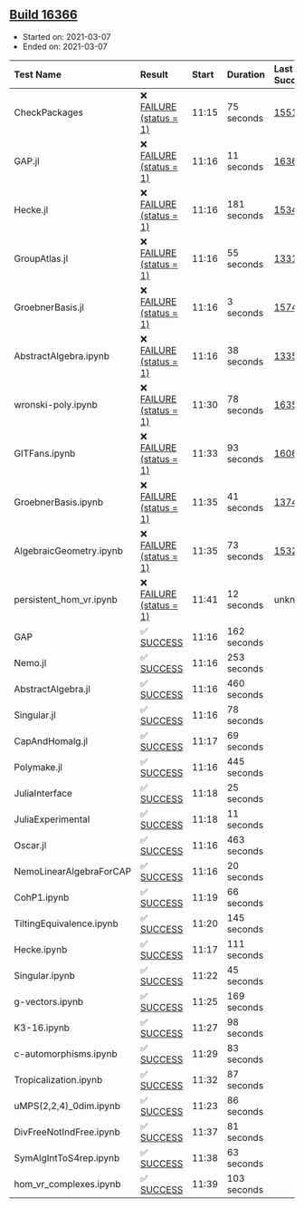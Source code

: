 ## [Build 16366](https://oscarci.mathematik.uni-kl.de/job/oscar/16366/)

* Started on: 2021-03-07
* Ended on: 2021-03-07

| Test Name    | Result | Start | Duration | Last Success | First Failure |
|:-------------|:-------|:------|:---------|:-------------|:--------------|
| CheckPackages | ❌ [FAILURE (status = 1)](https://oscarci.mathematik.uni-kl.de/job/oscar/16366/artifact/logs/build-16366/CheckPackages.log) | 11:15 | 75 seconds | [15514](https://oscarci.mathematik.uni-kl.de/job/oscar/15514/) | [15515](https://oscarci.mathematik.uni-kl.de/job/oscar/15515/) |
| GAP.jl | ❌ [FAILURE (status = 1)](https://oscarci.mathematik.uni-kl.de/job/oscar/16366/artifact/logs/build-16366/GAP.jl.log) | 11:16 | 11 seconds | [16365](https://oscarci.mathematik.uni-kl.de/job/oscar/16365/) | [16366](https://oscarci.mathematik.uni-kl.de/job/oscar/16366/) |
| Hecke.jl | ❌ [FAILURE (status = 1)](https://oscarci.mathematik.uni-kl.de/job/oscar/16366/artifact/logs/build-16366/Hecke.jl.log) | 11:16 | 181 seconds | [15344](https://oscarci.mathematik.uni-kl.de/job/oscar/15344/) | [15348](https://oscarci.mathematik.uni-kl.de/job/oscar/15348/) |
| GroupAtlas.jl | ❌ [FAILURE (status = 1)](https://oscarci.mathematik.uni-kl.de/job/oscar/16366/artifact/logs/build-16366/GroupAtlas.jl.log) | 11:16 | 55 seconds | [13311](https://oscarci.mathematik.uni-kl.de/job/oscar/13311/) | [13312](https://oscarci.mathematik.uni-kl.de/job/oscar/13312/) |
| GroebnerBasis.jl | ❌ [FAILURE (status = 1)](https://oscarci.mathematik.uni-kl.de/job/oscar/16366/artifact/logs/build-16366/GroebnerBasis.jl.log) | 11:16 | 3 seconds | [15745](https://oscarci.mathematik.uni-kl.de/job/oscar/15745/) | [15746](https://oscarci.mathematik.uni-kl.de/job/oscar/15746/) |
| AbstractAlgebra.ipynb | ❌ [FAILURE (status = 1)](https://oscarci.mathematik.uni-kl.de/job/oscar/16366/artifact/logs/build-16366/AbstractAlgebra.ipynb.log) | 11:16 | 38 seconds | [13355](https://oscarci.mathematik.uni-kl.de/job/oscar/13355/) | [13356](https://oscarci.mathematik.uni-kl.de/job/oscar/13356/) |
| wronski-poly.ipynb | ❌ [FAILURE (status = 1)](https://oscarci.mathematik.uni-kl.de/job/oscar/16366/artifact/logs/build-16366/wronski-poly.ipynb.log) | 11:30 | 78 seconds | [16359](https://oscarci.mathematik.uni-kl.de/job/oscar/16359/) | [16360](https://oscarci.mathematik.uni-kl.de/job/oscar/16360/) |
| GITFans.ipynb | ❌ [FAILURE (status = 1)](https://oscarci.mathematik.uni-kl.de/job/oscar/16366/artifact/logs/build-16366/GITFans.ipynb.log) | 11:33 | 93 seconds | [16068](https://oscarci.mathematik.uni-kl.de/job/oscar/16068/) | [16069](https://oscarci.mathematik.uni-kl.de/job/oscar/16069/) |
| GroebnerBasis.ipynb | ❌ [FAILURE (status = 1)](https://oscarci.mathematik.uni-kl.de/job/oscar/16366/artifact/logs/build-16366/GroebnerBasis.ipynb.log) | 11:35 | 41 seconds | [13748](https://oscarci.mathematik.uni-kl.de/job/oscar/13748/) | [13749](https://oscarci.mathematik.uni-kl.de/job/oscar/13749/) |
| AlgebraicGeometry.ipynb | ❌ [FAILURE (status = 1)](https://oscarci.mathematik.uni-kl.de/job/oscar/16366/artifact/logs/build-16366/AlgebraicGeometry.ipynb.log) | 11:35 | 73 seconds | [15322](https://oscarci.mathematik.uni-kl.de/job/oscar/15322/) | [15323](https://oscarci.mathematik.uni-kl.de/job/oscar/15323/) |
| persistent_hom_vr.ipynb | ❌ [FAILURE (status = 1)](https://oscarci.mathematik.uni-kl.de/job/oscar/16366/artifact/logs/build-16366/persistent_hom_vr.ipynb.log) | 11:41 | 12 seconds | unknown | unknown |
| GAP | ✅ [SUCCESS](https://oscarci.mathematik.uni-kl.de/job/oscar/16366/artifact/logs/build-16366/GAP.log) | 11:16 | 162 seconds |  |  |
| Nemo.jl | ✅ [SUCCESS](https://oscarci.mathematik.uni-kl.de/job/oscar/16366/artifact/logs/build-16366/Nemo.jl.log) | 11:16 | 253 seconds |  |  |
| AbstractAlgebra.jl | ✅ [SUCCESS](https://oscarci.mathematik.uni-kl.de/job/oscar/16366/artifact/logs/build-16366/AbstractAlgebra.jl.log) | 11:16 | 460 seconds |  |  |
| Singular.jl | ✅ [SUCCESS](https://oscarci.mathematik.uni-kl.de/job/oscar/16366/artifact/logs/build-16366/Singular.jl.log) | 11:16 | 78 seconds |  |  |
| CapAndHomalg.jl | ✅ [SUCCESS](https://oscarci.mathematik.uni-kl.de/job/oscar/16366/artifact/logs/build-16366/CapAndHomalg.jl.log) | 11:17 | 69 seconds |  |  |
| Polymake.jl | ✅ [SUCCESS](https://oscarci.mathematik.uni-kl.de/job/oscar/16366/artifact/logs/build-16366/Polymake.jl.log) | 11:16 | 445 seconds |  |  |
| JuliaInterface | ✅ [SUCCESS](https://oscarci.mathematik.uni-kl.de/job/oscar/16366/artifact/logs/build-16366/JuliaInterface.log) | 11:18 | 25 seconds |  |  |
| JuliaExperimental | ✅ [SUCCESS](https://oscarci.mathematik.uni-kl.de/job/oscar/16366/artifact/logs/build-16366/JuliaExperimental.log) | 11:18 | 11 seconds |  |  |
| Oscar.jl | ✅ [SUCCESS](https://oscarci.mathematik.uni-kl.de/job/oscar/16366/artifact/logs/build-16366/Oscar.jl.log) | 11:16 | 463 seconds |  |  |
| NemoLinearAlgebraForCAP | ✅ [SUCCESS](https://oscarci.mathematik.uni-kl.de/job/oscar/16366/artifact/logs/build-16366/NemoLinearAlgebraForCAP.log) | 11:16 | 20 seconds |  |  |
| CohP1.ipynb | ✅ [SUCCESS](https://oscarci.mathematik.uni-kl.de/job/oscar/16366/artifact/logs/build-16366/CohP1.ipynb.log) | 11:19 | 66 seconds |  |  |
| TiltingEquivalence.ipynb | ✅ [SUCCESS](https://oscarci.mathematik.uni-kl.de/job/oscar/16366/artifact/logs/build-16366/TiltingEquivalence.ipynb.log) | 11:20 | 145 seconds |  |  |
| Hecke.ipynb | ✅ [SUCCESS](https://oscarci.mathematik.uni-kl.de/job/oscar/16366/artifact/logs/build-16366/Hecke.ipynb.log) | 11:17 | 111 seconds |  |  |
| Singular.ipynb | ✅ [SUCCESS](https://oscarci.mathematik.uni-kl.de/job/oscar/16366/artifact/logs/build-16366/Singular.ipynb.log) | 11:22 | 45 seconds |  |  |
| g-vectors.ipynb | ✅ [SUCCESS](https://oscarci.mathematik.uni-kl.de/job/oscar/16366/artifact/logs/build-16366/g-vectors.ipynb.log) | 11:25 | 169 seconds |  |  |
| K3-16.ipynb | ✅ [SUCCESS](https://oscarci.mathematik.uni-kl.de/job/oscar/16366/artifact/logs/build-16366/K3-16.ipynb.log) | 11:27 | 98 seconds |  |  |
| c-automorphisms.ipynb | ✅ [SUCCESS](https://oscarci.mathematik.uni-kl.de/job/oscar/16366/artifact/logs/build-16366/c-automorphisms.ipynb.log) | 11:29 | 83 seconds |  |  |
| Tropicalization.ipynb | ✅ [SUCCESS](https://oscarci.mathematik.uni-kl.de/job/oscar/16366/artifact/logs/build-16366/Tropicalization.ipynb.log) | 11:32 | 87 seconds |  |  |
| uMPS(2,2,4)_0dim.ipynb | ✅ [SUCCESS](https://oscarci.mathematik.uni-kl.de/job/oscar/16366/artifact/logs/build-16366/uMPS-2-2-4-_0dim.ipynb.log) | 11:23 | 86 seconds |  |  |
| DivFreeNotIndFree.ipynb | ✅ [SUCCESS](https://oscarci.mathematik.uni-kl.de/job/oscar/16366/artifact/logs/build-16366/DivFreeNotIndFree.ipynb.log) | 11:37 | 81 seconds |  |  |
| SymAlgIntToS4rep.ipynb | ✅ [SUCCESS](https://oscarci.mathematik.uni-kl.de/job/oscar/16366/artifact/logs/build-16366/SymAlgIntToS4rep.ipynb.log) | 11:38 | 63 seconds |  |  |
| hom_vr_complexes.ipynb | ✅ [SUCCESS](https://oscarci.mathematik.uni-kl.de/job/oscar/16366/artifact/logs/build-16366/hom_vr_complexes.ipynb.log) | 11:39 | 103 seconds |  |  |

